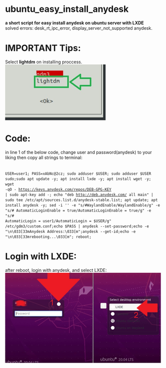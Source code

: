 # ubuntu_easy_install_anydesk
<b>a short script for easy install anydesk on ubuntu server with LXDE</b><br>
solved errors:
desk_rt_ipc_error, display_server_not_supported anydesk.

# IMPORTANT Tips:
Select <b>lightdm</b> on installing proccess.<br>
<img src="https://github.com/DrKei1/ubuntu_easy_install_anydesk/blob/main/select-lightdm.jpg?raw=true">

# Code:
in line 1 of the below code, change user and password(anydesk) to your liking then copy all strings to terminal:<br><br>
<code>
USER=user1; PASS=xAbNc@2cz; sudo adduser $USER; sudo adduser $USER sudo;sudo apt update -y; apt install lxde -y; apt install wget -y; wget -qO - https://keys.anydesk.com/repos/DEB-GPG-KEY | sudo apt-key add -; echo "deb http://deb.anydesk.com/ all main" | sudo tee /etc/apt/sources.list.d/anydesk-stable.list; apt update; apt install anydesk -y; sed -i ''  -e "s/#WaylandEnable/WaylandEnable/g" -e "s/#  AutomaticLoginEnable = true/AutomaticLoginEnable = true/g" -e "s/#  AutomaticLogin = user1/AutomaticLogin = $USER/g" /etc/gdm3/custom.conf;echo $PASS | anydesk --set-password;echo -e "\n\033[33mAnydesk Address:\033[m";anydesk --get-id;echo -e "\n\033[33mrebooting...\033[m"; reboot;
</code>

# Login with LXDE:
after reboot, login with anydesk, and select LXDE:<br>
<img src="https://github.com/DrKei1/ubuntu_easy_install_anydesk/blob/main/anydesk_set_lxde.jpg?raw=true">


